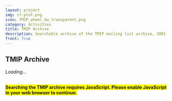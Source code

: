 ```yaml
---
layout: project
img: sf-plot.png
icon: TMIP_wheel_bw_transparent.png
category: Activities
title: TMIP Archive
description: Searchable archive of the TMIP mailing list archive, 2001-2023.
front: True
---
```


## TMIP Archive

<!-- Vue application gets inserted here -->
<div id="tmip-app"><i>Loading...</i></div>

<script type="module">
  import { createApp } from 'https://unpkg.com/vue@3/dist/vue.esm-browser.js'
  import TmipArchiveApp from '/js/tmip-archive-app.js'
  createApp(TmipArchiveApp).mount('#tmip-app')
</script>

<noscript>
  <br/>
  <p><b style="background-color: yellow">
    Searching the TMIP archive requires JavaScript. Please enable JavaScript in your web browser to continue.
  </b></p>
</noscript>
